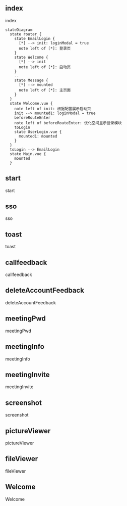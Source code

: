 ## index

index

```mermaid
stateDiagram
  state router {
    state EmailLogin {
      [*] --> init: loginModal = true
      note left of [*]: 登录页
    }
    state Welcome {
      [*] --> init
      note left of [*]: 启动页
    }
    --
    state Message {
      [*] --> mounted
      note left of [*]: 主页面
    }
  }
  state Welcome.vue {
    note left of init: 根据配置展示启动页
    init --> mounted1: loginModal = true
    beforeRouteEnter
    note left of beforeRouteEnter: 优化空间显示登录模块
    toLogin
    state UserLogin.vue {
      mounted1: mounted
    }
  }
  toLogin --> EmailLogin
  state Main.vue {
    mounted
  }
```

## start

start

## sso

sso

## toast

toast

## callfeedback

callfeedback

## deleteAccountFeedback

deleteAccountFeedback

## meetingPwd

meetingPwd

## meetingInfo

meetingInfo

## meetingInvite

meetingInvite

## screenshot

screenshot

## pictureViewer

pictureViewer

## fileViewer

fileViewer

## Welcome

Welcome

